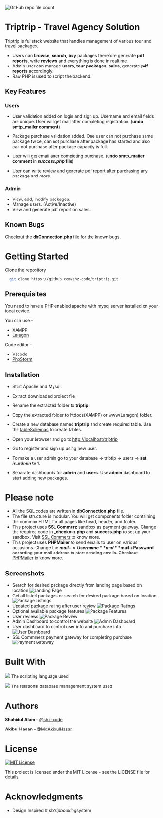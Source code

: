 ![GitHub repo file count](https://img.shields.io/github/directory-file-count/shz-code/triptrip)
# Triptrip - Travel Agency Solution

Triptrip is fullstack website that handles management of various tour and travel packages. 
- Users can **browse**, **search**, **buy** packages therefore generate **pdf reports**, write **reviews** and everything is done in realtime.
- Admin user can manage **users**, **tour packages**, **sales**, generate **pdf reports** accordingly.
- Raw PHP is used to script the backend.

## Key Features
### Users
- User validation added on login and sign up. Username and email fields are unique. User will get mail after completing registration. (**undo smtp_mailer comment**)

- Package purchase validation added. One user can not purchase same package twice, can not purchase after package has started and also can not purchase after package capacity is full.

- User will get email after completing purchase. (**undo smtp_mailer comment in *success.php* file**)

- User can write review and generate pdf report after purchasing any package and *more*.

### Admin

- View, add, modify  packages.
- Manage users. (Active/Inactive)
- View and generate pdf report on sales.

## Known Bugs

Checkout the **dbConnection.php** file for the known bugs. 


# Getting Started

Clone the repository

```bash
  git clone https://github.com/shz-code/triptrip.git
```

## Prerequisites

You need to have a PHP enabled apache with mysql server installed on your local device.

You can use -
- [XAMPP](https://www.apachefriends.org/index.html)
- [Laragon](https://laragon.org/)

Code editor -
- [Vscode](https://code.visualstudio.com/)
- [PhpStorm](https://www.jetbrains.com/phpstorm/)

## Installation

- Start Apache and Mysql.
- Extract downloaded project file
- Rename the extracted folder to **triptip**.
- Copy the extracted folder to htdocs(XAMPP) or www(Laragon) folder.
- Create a new database named **triptrip** and create required table. Use the [tableSchemas](./tableSchemas.txt) to create tables.

- Open your browser and go to [http://localhost/triptrip](http://localhost/triptrip)

- Go to register and sign up using new user.
- To make a user admin go to your database -> triptip -> users -> **set *is_admin* to 1**.
- Separate dashboards for **admin** and **users**. Use **admin** dashboard to start adding new packages.
# Please note

- All the SQL codes are written in **dbConnection.php** file.
- The file structure is modular. You will get components folder containing the common HTML for all pages like head, header, and footer.
- This project uses **SSL Commerz** sandbox as payment gateway. Change the required code in **_checkout.php** and **success.php** to set up your sandbox. Visit [SSL Commerz](https://developer.sslcommerz.com/) to know more.
- This project uses **PHPMailer** to send emails to user on various occasions. Change the **$mail->Username** and **$mail->Password** according your mail address to start sending emails. Checkout [PHPMailer](https://github.com/PHPMailer/PHPMailer) to know more.

## Screenshots
- Search for desired package directly from landing page based on location
![Landing Page](./assets/github_images/landing_page.jpeg)
- Get all listed packages or search for desired package based on location
![Package Listings](./assets/github_images/package_listings.jpeg)
- Updated package rating after user review
![Package Ratings](./assets/github_images/package_ratings.jpeg)
- Optional available package features
![Package Features](./assets/github_images/package_features.jpeg)
- User reviews
![Package Review](./assets/github_images/package_review.jpeg)
- Admin Dashboard to control the website
![Admin Dashboard](./assets/github_images/admin_dashboard.jpeg)
- User dashboard to control user info and purchase info
![User Dashboard](./assets/github_images/user_dashboard.jpeg)
- SSL Commmerz payment gateway for completing purchase
![Payment Gateway](./assets/github_images/payment_gateway.jpeg)

# Built With
![](https://img.shields.io/badge/Code-PHP-informational?style=flat&logo=php&logoColor=white&color=green) The scripting language used


![](https://img.shields.io/badge/Database-MySQL-informational?style=flat&logo=mysql&logoColor=white&color=green)
The relational database management system used

# Authors
**Shahidul Alam** - [@shz-code](https://github.com/shz-code)

**Akibul Hasan** - [@MdAkibulHasan](https://github.com/MdAkibulHasan)

# License
[![MIT License](https://img.shields.io/badge/License-MIT-green.svg)](https://choosealicense.com/licenses/mit/)

This project is licensed under the MIT License - see the LICENSE file for details
# Acknowledgments
- Design Inspired
#   s b _ t r i p b o o k i n g _ s y s t e m  
 